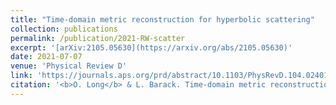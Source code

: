 ```yaml
---
title: "Time-domain metric reconstruction for hyperbolic scattering"
collection: publications
permalink: /publication/2021-RW-scatter
excerpt: '[arXiv:2105.05630](https://arxiv.org/abs/2105.05630)'
date: 2021-07-07
venue: 'Physical Review D'
link: 'https://journals.aps.org/prd/abstract/10.1103/PhysRevD.104.024014'
citation: '<b>O. Long</b> & L. Barack. Time-domain metric reconstruction for hyperbolic scattering. <em>Phys. Rev. D</em> <b>104</b>, 024014 (2021).'
---
```

